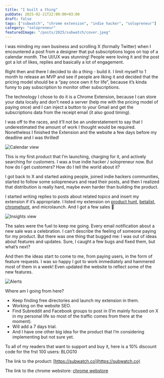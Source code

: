 ```yaml
---
title: "I built a thing"
pubDate: 2025-02-21T22:00:00+03:00
draft: false
tags: ["subwatch", "chrome extension", "indie hacker", "solopreneur"]
category: "solopreneur"
featuredImage: "/posts/2025/subwatch/cover.jpeg"
---
```


I was minding my own business and scrolling X (formally Twitter) when I encountered a post from a designer that put subscriptions logos on top of a calendar month. The UI/UX was stunning! People were loving it and the post got a lot of likes, replies and basically a lot of engagement.

Right then and there I decided to do a thing - build it. I limit myself to 1 month to release an MVP and see if people are liking it and decided that the pricing model should be a “pay once own it for life”, because it’s kinda funny to pay subscription to monitor other subscriptions.

The technology I chose to do it is a Chrome Extension, because I can store your data locally and don’t need a server (help me with the pricing model of paying once) and I can inject a button to your Gmail and get the subscriptions data from the receipt email (it also good timing).

I was off to the races, and it’ll not be an understatement to say that I underestimated the amount of work I thought would be required. Nonetheless I finished the Extension and the website a few days before my deadline and I was thrilled!

![Calendar view](/posts/2025/subwatch/demo-1.jpg "Calendar View")

This is my first product that I’m launching, charging for it, and actively searching for customers. I was a true indie hacker / solopreneur now. But how do I get customers? How do I tell the world about it?

I got back to X and started asking people, joined indie hackers communities, started to follow some solopreneurs and read their posts, and then I realized that distribution is really hard, maybe even harder than building the product.

I started writing replies to posts about related topics and insert my extension if it’s appropriate. I listed my extension on [product hunt](https://www.producthunt.com/products/subwatch-3), [betalist](https://betalist.com/startups/subwatch), [chromehunt](https://www.chromehunt.app/extensions/subwatch), and microlaunch. And I got a few sales 🥳

![Insights view](/posts/2025/subwatch/demo-2.jpg "Insights View")

The sales were the fuel to keep me going. Every email notification about a new sale was a celebration. I can’t describe the feeling of someone paying for my product. But there was one thing that bugged me: I was out of ideas about features and updates. Sure, I caught a few bugs and fixed them, but what’s next?

And then the ideas start to come to me, from paying users, in the form of feature requests. I was so happy I got to work immediately and hammered most of them in a week! Even updated the website to reflect some of the new features.

![Alerts](/posts/2025/subwatch/demo-3.jpg "Alerts")

Where am I going from here?

- Keep finding free directories and launch my extension in them.
- Working on the website SEO.
- Find Subreddit and Facebook groups to post in (I’m mainly focused on X in my personal life so most of the traffic comes from there at the moment).
- Will add a 7 days trial.
- And I have one other big idea for the product that I’m considering implementing but not sure yet.

To all of my readers that want to support and buy it, here is a 10% discount code for the frst 100 users: BLOG10

The link to the product: [https://subwatch.co](https://subwatch.co)

The link to the chrome webstore: [chrome webstore](https://chromewebstore.google.com/detail/subwatch/fnbokglphlnngocknlhgbjcpgjjboeie)
